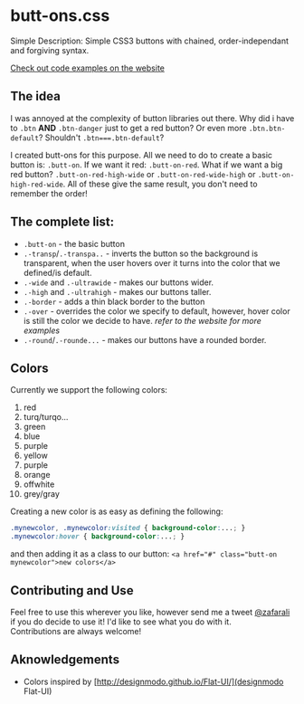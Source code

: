 butt-ons.css
========
Simple Description: Simple CSS3 buttons with chained, order-independant and forgiving syntax.  

[Check out code examples on the website](http://zafarali.github.io/butt-ons)

## The idea
I was annoyed at the complexity of button libraries out there. Why did i have to `.btn` **AND** `.btn-danger` just to get a red button? Or even more `.btn.btn-default`? Shouldn't `.btn===.btn-default`?  

I created butt-ons for this purpose. All we need to do to create a basic button is: `.butt-on`. If we want it red: `.butt-on-red`. What if we want a big red button? `.butt-on-red-high-wide` or `.butt-on-red-wide-high` or `.butt-on-high-red-wide`. All of these give the same result, you don't need to remember the order!  

## The complete list:
- `.butt-on` - the basic button  
- `.-transp`/`.-transpa..` - inverts the button so the background is transparent, when the user hovers over it turns into the color that we defined/is default.  
- `.-wide` and `.-ultrawide` - makes our buttons wider.  
- `.-high` and `.-ultrahigh` - makes our buttons taller.  
- `.-border` - adds a thin black border to the button  
- `.-over` - overrides the color we specify to default, however, hover color is still the color we decide to have. *refer to the website for more examples*  
- `.-round`/`.-rounde...` - makes our buttons have a rounded border.  

## Colors
Currently we support the following colors:
1. red  
2. turq/turqo...  
3. green  
4. blue  
5. purple  
6. yellow  
7. purple  
8. orange  
9. offwhite  
10. grey/gray  

Creating a new color is as easy as defining the following:
```css
.mynewcolor, .mynewcolor:visited { background-color:...; }
.mynewcolor:hover { background-color:...; }
```
and then adding it as a class to our button:
`<a href="#" class="butt-on mynewcolor">new colors</a>`

## Contributing and Use
Feel free to use this wherever you like, however send me a tweet [@zafarali](http://twitter.com/zafarali) if you do decide to use it! I'd like to see what you do with it.  
Contributions are always welcome!

## Aknowledgements
- Colors inspired by [http://designmodo.github.io/Flat-UI/](designmodo Flat-UI)